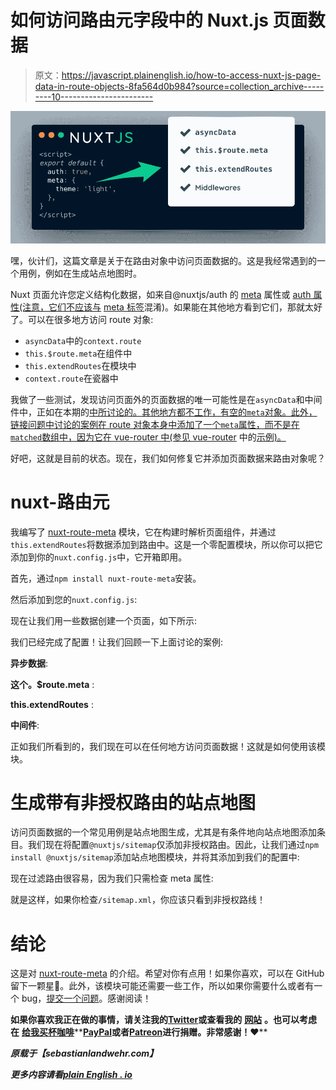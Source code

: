 # 如何访问路由元字段中的 Nuxt.js 页面数据

> 原文：<https://javascript.plainenglish.io/how-to-access-nuxt-js-page-data-in-route-objects-8fa564d0b984?source=collection_archive---------10----------------------->

![](img/28ac16463eab7bbb87cdf4cf32124eaa.png)

嘿，伙计们，这篇文章是关于在路由对象中访问页面数据的。这是我经常遇到的一个用例，例如在生成站点地图时。

Nuxt 页面允许您定义结构化数据，如来自@nuxtjs/auth 的 [meta](https://github.com/nuxt/nuxt.js/issues/1687) 属性或 [auth 属性(注意，它们不应该与](https://auth.nuxtjs.org/guide/middleware) [meta 标签](https://nuxtjs.org/docs/2.x/features/meta-tags-seo)混淆)。如果能在其他地方看到它们，那就太好了。可以在很多地方访问 route 对象:

*   `asyncData`中的`context.route`
*   `this.$route.meta`在组件中
*   `this.extendRoutes`在模块中
*   `context.route`在瓷器中

我做了一些测试，发现访问页面外的页面数据的唯一可能性是在`asyncData`和中间件中，正如在本期的[中所讨论的。其他地方都不工作，有空的`meta`对象。此外，链接问题中讨论的案例在 route 对象本身中添加了一个`meta`属性，而不是在`matched`数组中，因为它在 vue-router 中(参见 vue-router](https://github.com/nuxt/nuxt.js/issues/1687) 中的[示例)。](https://router.vuejs.org/guide/advanced/meta.html)

好吧，这就是目前的状态。现在，我们如何修复它并添加页面数据来路由对象呢？

# nuxt-路由元

我编写了 [nuxt-route-meta](https://github.com/dword-design/nuxt-route-meta) 模块，它在构建时解析页面组件，并通过`this.extendRoutes`将数据添加到路由中。这是一个零配置模块，所以你可以把它添加到你的`nuxt.config.js`中，它开箱即用。

首先，通过`npm install nuxt-route-meta`安装。

然后添加到您的`nuxt.config.js`:

现在让我们用一些数据创建一个页面，如下所示:

我们已经完成了配置！让我们回顾一下上面讨论的案例:

**异步数据**:

**这个。$route.meta** :

**this.extendRoutes** :

**中间件**:

正如我们所看到的，我们现在可以在任何地方访问页面数据！这就是如何使用该模块。

# 生成带有非授权路由的站点地图

访问页面数据的一个常见用例是站点地图生成，尤其是有条件地向站点地图添加条目。我们现在将配置`@nuxtjs/sitemap`仅添加非授权路由。因此，让我们通过`npm install @nuxtjs/sitemap`添加站点地图模块，并将其添加到我们的配置中:

现在过滤路由很容易，因为我们只需检查 meta 属性:

就是这样，如果你检查`/sitemap.xml`，你应该只看到非授权路线！

# 结论

这是对 [nuxt-route-meta](https://github.com/dword-design/nuxt-route-meta) 的介绍。希望对你有点用！如果你喜欢，可以在 GitHub 留下一颗星🌟。此外，该模块可能还需要一些工作，所以如果你需要什么或者有一个 bug，[提交一个问题](https://github.com/dword-design/nuxt-route-meta/issues)。感谢阅读！

**如果你喜欢我正在做的事情，请关注我的**[**Twitter**](https://twitter.com/seblandwehr)**或查看我的** [**网站**](https://sebastianlandwehr.com) **。也可以考虑在** [**给我买杯咖啡**](https://www.buymeacoffee.com/dword)**[**PayPal**](https://www.paypal.com/paypalme/SebastianLandwehr)**或者**[**Patreon**](https://www.patreon.com/dworddesign)**进行捐赠。非常感谢！❤️****

***原载于【sebastianlandwehr.com】[](https://sebastianlandwehr.com/blog/how-to-access-nuxt-js-page-data-in-route-meta-fields)***

****更多内容请看*[*plain English . io*](http://plainenglish.io/)***